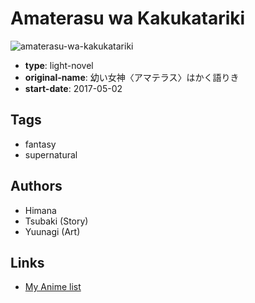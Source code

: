# Amaterasu wa Kakukatariki

![amaterasu-wa-kakukatariki](https://cdn.myanimelist.net/images/manga/3/194744.jpg)

-   **type**: light-novel
-   **original-name**: 幼い女神〈アマテラス〉はかく語りき
-   **start-date**: 2017-05-02

## Tags

-   fantasy
-   supernatural

## Authors

-   Himana
-   Tsubaki (Story)
-   Yuunagi (Art)

## Links

-   [My Anime list](https://myanimelist.net/manga/106414/Amaterasu_wa_Kakukatariki)
